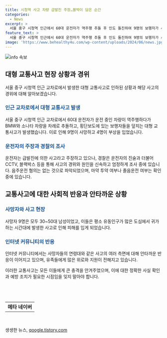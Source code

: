 ```yaml
---
title: 시청역 사고 차량 급발진 주장…블박이 담은 순간
categories:
  - News
excerpt: >
  서울 중구 시청역 인근에서 60대 운전자가 역주행 추돌 후 인도 돌진하여 9명의 보행자가 사망하고 4명이 부상을 입었던 대형 교통사고가 발생했습니다. 운전자는 급발진을 주장했으며, 사망자들은 30~50대 남성으로 확인되었습니다. 사망자들은 대부분 퇴근 후 집으로 돌아가던 중이었던 것으로 알려져, 사건으로 인한 안타까운 반응들이 SNS에서 이어졌습니다. 9명의 사망자는 영등포병원으로 이송된 후 확인되었으며, 경찰은 사고 경위와 원인에 대한 신속하고 엄정한 조사를 진행 중이라고 밝혔습니다.
feature_text: >
  서울 중구 시청역 인근에서 60대 운전자가 역주행 추돌 후 인도 돌진하여 9명의 보행자가 사망하고 4명이 부상을 입었던 대형 교통사고가 발생했습니다. 운전자는 급발진을 주장했으며, 사망자들은 30~50대 남성으로 확인되었습니다. 사망자들은 대부분 퇴근 후 집으로 돌아가던 중이었던 것으로 알려져, 사건으로 인한 안타까운 반응들이 SNS에서 이어졌습니다. 9명의 사망자는 영등포병원으로 이송된 후 확인되었으며, 경찰은 사고 경위와 원인에 대한 신속하고 엄정한 조사를 진행 중이라고 밝혔습니다.
image: 'https://www.behealthy4u.com/wp-content/uploads/2024/06/news.jpg'
---
```


<p><img src="https://www.behealthy4u.com/wp-content/uploads/2024/06/news.jpg" alt="info 속보" /></p>

<h2 data-ke-size="size26">대형 교통사고 현장 상황과 경위</h2>

<p data-ke-size="size16">서울 중구 시청역 인근 교차로에서 발생한 대형 교통사고로 인하된 상황과 해당 사고의 경위에 대해 알아보겠습니다.</p>

<h3><b><span style="color: #1a5490;">인근 교차로에서 대형 교통사고 발생</span></b></h3>

<p data-ke-size="size16">서울 중구 시청역 인근 교차로에서 60대 운전자가 운전 중인 차량이 역주행하다가 BMW와 소나타 차량을 차례로 추돌하고, 횡단보도에 있는 보행자들을 덮치는 대형 교통사고가 발생했습니다. 이로 인해 9명이 사망하고 4명이 부상을 입었습니다.</p>

<h3><b><span style="color: #1a5490;">운전자의 주장과 경찰의 조사</span></b></h3>

<p data-ke-size="size16">운전자는 급발진에 의한 사고라고 주장하고 있으나, 경찰은 운전자의 진술과 더불어 CCTV, 블랙박스 등을 통해 사고의 경위와 원인을 신속하고 엄정하게 조사 중에 있습니다. 음주운전 혐의는 없는 것으로 파악되었으며, 마약 투약 여부나 졸음운전 여부는 확인 중에 있습니다.</p>

<h2 data-ke-size="size26">교통사고에 대한 사회적 반응과 안타까운 상황</h2>

<h3><b><span style="color: #1a5490;">사망자와 사고 현장</span></b></h3>

<p data-ke-size="size16">사망자 9명은 모두 30~50대 남성이었고, 이들은 평소 유동인구가 많은 도심에서 귀가하는 시간대에 발생한 사고로 인해 피해를 입게 되었습니다.</p>

<h3><b><span style="color: #1a5490;">인터넷 커뮤니티의 반응</span></b></h3>

<p data-ke-size="size16">인터넷 커뮤니티에서는 사망자들의 연령대와 같은 사고의 여러 측면에 대해 안타까운 반응이 이어지고 있으며, 유족들에게 많은 위로와 지원이 전해지고 있습니다.</p>

<p>이러한 교통사고는 모든 이들에게 큰 충격을 안겨주었으며, 이에 대한 정확한 사실 확인과 예방 조치가 필요한 시점임을 잊지 말아야 합니다. </p>

<h2 data-ke-size="size26">&nbsp;</h2>

<table>
    <tbody>
        <tr>
            <td style="text-align: center; height: 17px;"><b>메타 네이버</b></td>
        </tr>
    </tbody>
</table>

<p data-ke-size="size16">&nbsp;</p>
생생한 뉴스, <a href="https://qoogle.tistory.com" rel="dofollow">qoogle.tistory.com</a>


